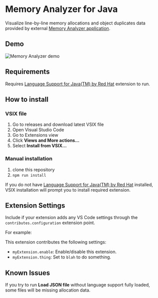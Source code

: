 # Memory Analyzer for Java
Visualize line-by-line memory allocations and object duplicates data provided by external [Memory Analyzer application](https://gitlab.kiv.zcu.cz/lipka/java-memory-allocation-analyser).

## Demo
![Memory Analyzer demo](https://gitlab.kiv.zcu.cz/lipka/visualisation-of-allocations/-/raw/main/readme/demo.gif?ref_type=heads)

## Requirements
Requires [Language Support for Java(TM) by Red Hat](https://marketplace.visualstudio.com/items?itemName=redhat.java) extension to run.

## How to install
### VSIX file
1. Go to releases and download latest VSIX file
2. Open Visual Studio Code
3. Go to Extensions view
4. Click **Views and More actions...**
5. Select **Install from VSIX...**

### Manual installation
1. clone this repository
2. `npm run install`

If you do not have [Language Support for Java(TM) by Red Hat](https://marketplace.visualstudio.com/items?itemName=redhat.java) installed, VSIX installation will prompt you to install required extension.

## Extension Settings
Include if your extension adds any VS Code settings through the `contributes.configuration` extension point.

For example:

This extension contributes the following settings:

* `myExtension.enable`: Enable/disable this extension.
* `myExtension.thing`: Set to `blah` to do something.

## Known Issues
If you try to run **Load JSON file** without language support fully loaded, some files will be missing allocation data. 
